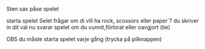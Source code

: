 Sten sax påse spelet 

starta spelet 
Selet frågar om di vill ha rock, scossors eller paper`? du skriver in dit val
nu svarar spelet om du vunnit,förlorat eller oavgjort (tie)

OBS du måste starta spelet varje gång (trycka på pilknappen)
